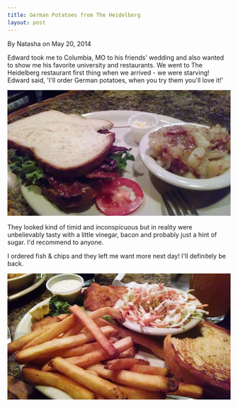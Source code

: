 ```yaml
---
title: German Potatoes from The Heidelberg
layout: post
---
```


By Natasha on May 20, 2014

Edward took me to Columbia, MO to his friends' wedding and also wanted
to show me his favorite university and restaurants. We went to The
Heidelberg restaurant first thing when we arrived - we were starving!
Edward said, 'I'll order German potatoes, when you try them you'll love
it!'

![file](/img/image-1400530696646.png)

They looked kind of timid and inconspicuous but in reality were
unbelievably tasty with a little vinegar, bacon and probably just a hint
of sugar. I'd recommend to anyone.

I ordered fish & chips and they left me want more next day! I'll
definitely be back.

![file](/img/image-1400531027257.png)
